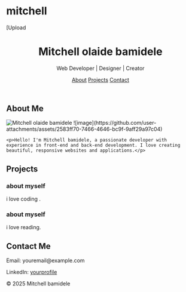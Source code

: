 # mitchell
[Upload<!DOCTYPE html>
<html lang="en">
<head>
  <meta charset="UTF-8" />
  <meta name="viewport" content="width=device-width, initial-scale=1.0"/>
  <title>Mitchell olaide bamidele - Portfolio</title>
  <link rel="stylesheet" href="port.css" />
</head>
<body>
  <header>
    <h1>Mitchell olaide bamidele</h1>
    <p>Web Developer | Designer | Creator</p>
    <nav>
      <a href="#about">About</a>
      <a href="#projects">Projects</a>
      <a href="#contact">Contact</a>
    </nav>
  </header>

  <section id="about">
    <h2>About Me</h2>
    <img src="c:\Users\User\Pictures\mitchell.jpg" alt="Mitchell olaide bamidele" />
    ![image](https://github.com/user-attachments/assets/2583ff70-7466-4646-bc9f-9aff29a97c04)

    <p>Hello! I'm Mitchell bamidele, a passionate developer with experience in front-end and back-end development. I love creating beautiful, responsive websites and applications.</p>
  </section>

  <section id="projects">
    <h2>Projects</h2>
    <div class="project">
      <h3>about myself</h3>
      <p>i love coding .</p>
    </div>
    <div class="project">
      <h3>about myself</h3>
      <p>i love reading.</p>
    </div>
  </section>

  <section id="contact">
    <h2>Contact Me</h2>
    <p>Email: youremail@example.com</p>
    <p>LinkedIn: <a href="https://linkedin.com/in/yourprofile">yourprofile</a></p>
  </section>

  <footer>
    <p>&copy; 2025 Mitchell  bamidele</p>
  </footer>
</body>
</html>
